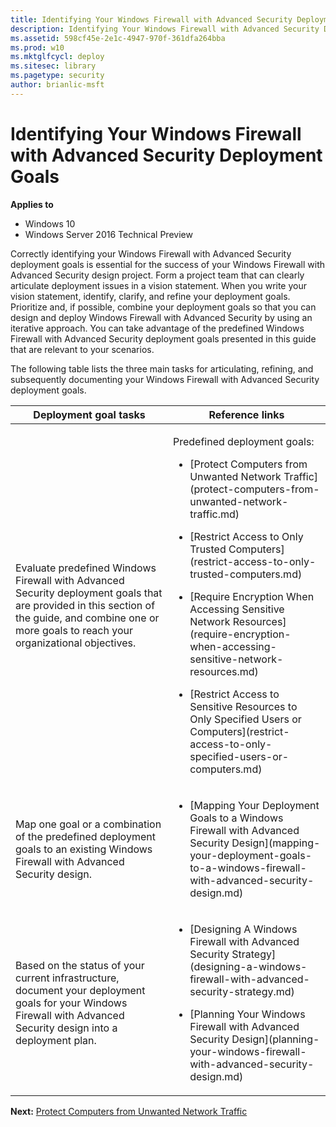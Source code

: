 ```yaml
---
title: Identifying Your Windows Firewall with Advanced Security Deployment Goals (Windows 10)
description: Identifying Your Windows Firewall with Advanced Security Deployment Goals
ms.assetid: 598cf45e-2e1c-4947-970f-361dfa264bba
ms.prod: w10
ms.mktglfcycl: deploy
ms.sitesec: library
ms.pagetype: security
author: brianlic-msft
---
```


# Identifying Your Windows Firewall with Advanced Security Deployment Goals

**Applies to**
-   Windows 10
-   Windows Server 2016 Technical Preview

Correctly identifying your Windows Firewall with Advanced Security deployment goals is essential for the success of your Windows Firewall with Advanced Security design project. Form a project team that can clearly articulate deployment issues in a vision statement. When you write your vision statement, identify, clarify, and refine your deployment goals. Prioritize and, if possible, combine your deployment goals so that you can design and deploy Windows Firewall with Advanced Security by using an iterative approach. You can take advantage of the predefined Windows Firewall with Advanced Security deployment goals presented in this guide that are relevant to your scenarios.

The following table lists the three main tasks for articulating, refining, and subsequently documenting your Windows Firewall with Advanced Security deployment goals.

<table>
<colgroup>
<col width="50%" />
<col width="50%" />
</colgroup>
<thead>
<tr class="header">
<th>Deployment goal tasks</th>
<th>Reference links</th>
</tr>
</thead>
<tbody>
<tr class="odd">
<td><p>Evaluate predefined Windows Firewall with Advanced Security deployment goals that are provided in this section of the guide, and combine one or more goals to reach your organizational objectives.</p></td>
<td><p>Predefined deployment goals:</p>
<ul>
<li><p>[Protect Computers from Unwanted Network Traffic](protect-computers-from-unwanted-network-traffic.md)</p></li>
<li><p>[Restrict Access to Only Trusted Computers](restrict-access-to-only-trusted-computers.md)</p></li>
<li><p>[Require Encryption When Accessing Sensitive Network Resources](require-encryption-when-accessing-sensitive-network-resources.md)</p></li>
<li><p>[Restrict Access to Sensitive Resources to Only Specified Users or Computers](restrict-access-to-only-specified-users-or-computers.md)</p></li>
</ul></td>
</tr>
<tr class="even">
<td><p>Map one goal or a combination of the predefined deployment goals to an existing Windows Firewall with Advanced Security design.</p></td>
<td><ul>
<li><p>[Mapping Your Deployment Goals to a Windows Firewall with Advanced Security Design](mapping-your-deployment-goals-to-a-windows-firewall-with-advanced-security-design.md)</p></li>
</ul></td>
</tr>
<tr class="odd">
<td><p>Based on the status of your current infrastructure, document your deployment goals for your Windows Firewall with Advanced Security design into a deployment plan.</p></td>
<td><ul>
<li><p>[Designing A Windows Firewall with Advanced Security Strategy](designing-a-windows-firewall-with-advanced-security-strategy.md)</p></li>
<li><p>[Planning Your Windows Firewall with Advanced Security Design](planning-your-windows-firewall-with-advanced-security-design.md)</p></li>
</ul></td>
</tr>
</tbody>
</table>

**Next:**  [Protect Computers from Unwanted Network Traffic](protect-computers-from-unwanted-network-traffic.md)
